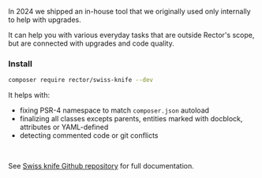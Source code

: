 In 2024 we shipped an in-house tool that we originally used only internally to help with upgrades.

It can help you with various everyday tasks that are outside Rector's scope, but are connected with upgrades and code quality.

### Install

```bash
composer require rector/swiss-knife --dev
```

It helps with:

* fixing PSR-4 namespace to match `composer.json` autoload
* finalizing all classes excepts parents, entities marked with docblock, attributes or YAML-defined
* detecting commented code or git conflicts

<br>

See [Swiss knife Github repository](https://github.com/rectorphp/swiss-knife) for full documentation.


